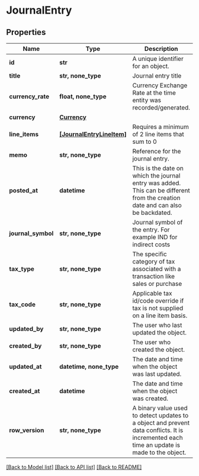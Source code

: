 # JournalEntry


## Properties
Name | Type | Description | Notes
------------ | ------------- | ------------- | -------------
**id** | **str** | A unique identifier for an object. | [optional] [readonly] 
**title** | **str, none_type** | Journal entry title | [optional] 
**currency_rate** | **float, none_type** | Currency Exchange Rate at the time entity was recorded/generated. | [optional] 
**currency** | [**Currency**](Currency.md) |  | [optional] 
**line_items** | [**[JournalEntryLineItem]**](JournalEntryLineItem.md) | Requires a minimum of 2 line items that sum to 0 | [optional] 
**memo** | **str, none_type** | Reference for the journal entry. | [optional] 
**posted_at** | **datetime** | This is the date on which the journal entry was added. This can be different from the creation date and can also be backdated. | [optional] 
**journal_symbol** | **str, none_type** | Journal symbol of the entry. For example IND for indirect costs | [optional] 
**tax_type** | **str, none_type** | The specific category of tax associated with a transaction like sales or purchase | [optional] 
**tax_code** | **str, none_type** | Applicable tax id/code override if tax is not supplied on a line item basis. | [optional] 
**updated_by** | **str, none_type** | The user who last updated the object. | [optional] [readonly] 
**created_by** | **str, none_type** | The user who created the object. | [optional] [readonly] 
**updated_at** | **datetime, none_type** | The date and time when the object was last updated. | [optional] [readonly] 
**created_at** | **datetime** | The date and time when the object was created. | [optional] [readonly] 
**row_version** | **str, none_type** | A binary value used to detect updates to a object and prevent data conflicts. It is incremented each time an update is made to the object. | [optional] 

[[Back to Model list]](../../README.md#documentation-for-models) [[Back to API list]](../../README.md#documentation-for-api-endpoints) [[Back to README]](../../README.md)


